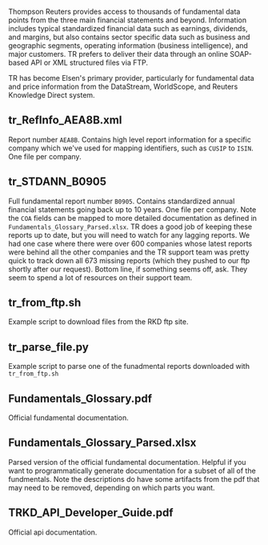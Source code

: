 Thompson Reuters provides access to thousands of fundamental data points from the three main financial statements and beyond. Information includes typical standardized financial data such as earnings, dividends, and margins, but also contains sector specific data such as business and geographic segments, operating information (business intelligence), and major customers. TR prefers to deliver their data through an online SOAP-based API or XML structured files via FTP.

TR has become Elsen's primary provider, particularly for fundamental data and price information from the DataStream, WorldScope, and Reuters Knowledge Direct system. 

## tr_RefInfo_AEA8B.xml
Report number `AEA8B`. Contains high level report information for a specific company which we've used for mapping identifiers, such as `CUSIP` to `ISIN`. One file per company.

## tr_STDANN_B0905
Full fundamental report number `B0905`. Contains standardized annual financial statements going back up to 10 years. One file per company. Note the `COA` fields can be mapped to more detailed documentation as defined in `Fundamentals_Glossary_Parsed.xlsx`. TR does a good job of keeping these reports up to date, but you will need to watch for any lagging reports. We had one case where there were over 600 companies whose latest reports were behind all the other companies and the TR support team was pretty quick to track down all 673 missing reports (which they pushed to our ftp shortly after our request). Bottom line, if something seems off, ask. They seem to spend a lot of resources on their support team. 

## tr_from_ftp.sh
Example script to download files from the RKD ftp site. 

## tr_parse_file.py
Example script to parse one of the funadmental reports downloaded with `tr_from_ftp.sh`

## Fundamentals_Glossary.pdf
Official fundamental documentation.

## Fundamentals_Glossary_Parsed.xlsx
Parsed version of the official fundamental documentation. Helpful if you want to programmatically generate documentation for a subset of all of the fundmentals. Note the descriptions do have some artifacts from the pdf that may need to be removed, depending on which parts you want. 

## TRKD_API_Developer_Guide.pdf
Official api documentation.
